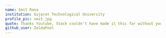 ```yaml
---
name: Smit Rana
institution: Gujarat Technological University
profile_pic: smit.jpg
quote: Thanks Youtube, Stack couldn't have made it this far without you. Now it goes downhill from here.
github_user: ZeldaPool
---
```


